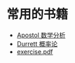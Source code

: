 # 常用的书籍

- [Apostol 数学分析](/Book/数学分析（美）Apostol.pdf)
- [Durrett 概率论](/Book/PTE5_011119.pdf)
- [exercise.pdf](/Book/exercises.pdf)